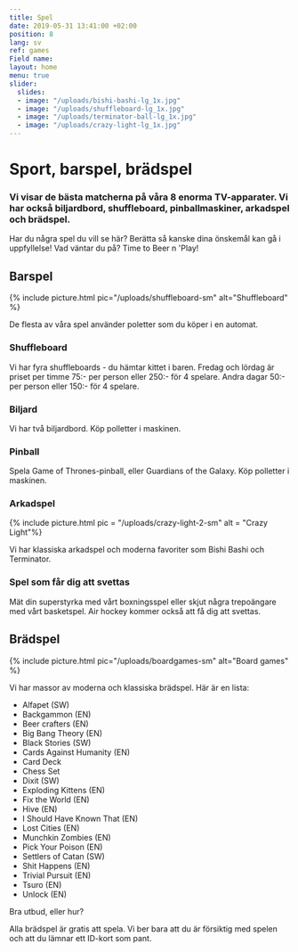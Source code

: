 ```yaml
---
title: Spel
date: 2019-05-31 13:41:00 +02:00
position: 8
lang: sv
ref: games
Field name: 
layout: home
menu: true
slider:
  slides:
  - image: "/uploads/bishi-bashi-lg_1x.jpg"
  - image: "/uploads/shuffleboard-lg_1x.jpg"
  - image: "/uploads/terminator-ball-lg_1x.jpg"
  - image: "/uploads/crazy-light-lg_1x.jpg"
---
```


# Sport, barspel, brädspel

### Vi visar de bästa matcherna på våra 8 enorma TV-apparater. Vi har också biljardbord, shuffleboard, pinballmaskiner, arkadspel och brädspel.

Har du några spel du vill se här? Berätta så kanske dina önskemål kan gå i uppfyllelse! Vad väntar du på? Time to Beer n 'Play!

<div class="games-menu" markdown="1">

<section markdown="1">

## Barspel

{% include picture.html pic="/uploads/shuffleboard-sm" alt="Shuffleboard" %}

De flesta av våra spel använder poletter som du köper i en automat.

### Shuffleboard

Vi har fyra shuffleboards - du hämtar kittet i baren. Fredag och lördag är priset per timme 75:- per person eller 250:- för 4 spelare. Andra dagar 50:- per person eller 150:- för 4 spelare.

### Biljard

Vi har två biljardbord. Köp polletter i maskinen.

### Pinball

Spela Game of Thrones-pinball, eller Guardians of the Galaxy. Köp polletter i maskinen.

### Arkadspel

{% include picture.html pic = "/uploads/crazy-light-2-sm" alt = "Crazy Light"%}

Vi har klassiska arkadspel och moderna favoriter som Bishi Bashi och Terminator.

### Spel som får dig att svettas

Mät din superstyrka med vårt boxningsspel eller skjut några trepoängare med vårt basketspel. Air hockey kommer också att få dig att svettas.

</section>

<section markdown="1">

## Brädspel

{% include picture.html pic="/uploads/boardgames-sm" alt="Board games" %}

Vi har massor av moderna och klassiska brädspel. Här är en lista:

- Alfapet (SW)
- Backgammon (EN)
- Beer crafters (EN)
- Big Bang Theory (EN)
- Black Stories (SW)
- Cards Against Humanity (EN)
- Card Deck
- Chess Set
- Dixit (SW)
- Exploding Kittens (EN)
- Fix the World (EN)
- Hive (EN)
- I Should Have Known That (EN)
- Lost Cities (EN)
- Munchkin Zombies (EN)
- Pick Your Poison (EN)
- Settlers of Catan (SW)
- Shit Happens (EN)
- Trivial Pursuit (EN)
- Tsuro (EN)
- Unlock (EN)

Bra utbud, eller hur?

Alla brädspel är gratis att spela. Vi ber bara att du är försiktig med spelen och att du lämnar ett ID-kort som pant.

</section>
